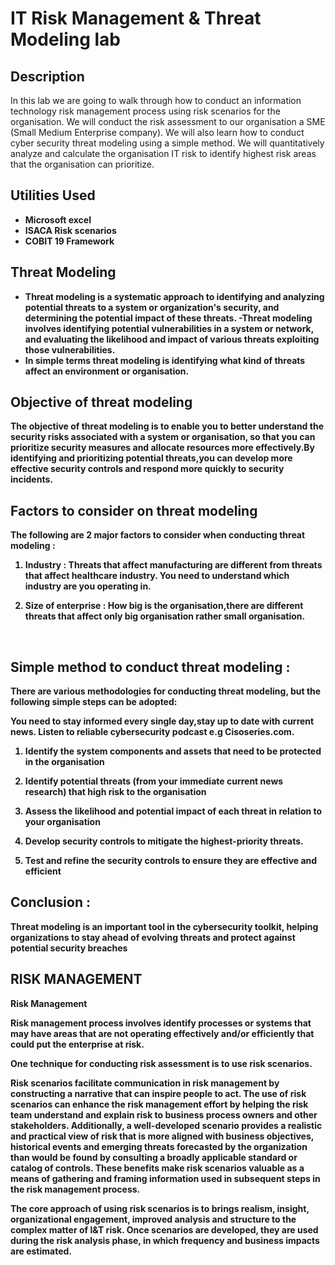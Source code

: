 

<h1> IT Risk Management & Threat Modeling lab</h1>

<h2>Description</h2>
In this lab we are going to walk through how to conduct an information technology risk management process using risk scenarios for the organisation. We will conduct the risk assessment to our organisation a SME (Small Medium Enterprise company). We will also learn how to conduct cyber security threat modeling using a simple method. We will quantitatively analyze and calculate the organisation IT risk to identify highest risk areas that the organisation can prioritize.
<br />

<h2>Utilities Used</h2>

- <b>Microsoft excel </b> 
- <b>ISACA Risk scenarios </b>
- <b> COBIT 19 Framework </b>

<h2> Threat Modeling </h2>

- <b> Threat modeling is a systematic approach to identifying and analyzing potential threats to a system or organization's security, and determining the potential impact of these threats. 
-Threat modeling involves identifying potential vulnerabilities in a system or network, and evaluating the likelihood and impact of various threats exploiting those  vulnerabilities.
- In simple terms threat modeling is identifying what kind of threats affect an environment or organisation.
 
 <h2>Objective of threat modeling </h2>
The objective of threat modeling is to enable you to better understand the security risks associated with a system or organisation, so that you can prioritize security measures and allocate resources more effectively.By identifying and prioritizing potential threats,you can develop more effective security controls and respond more quickly to security incidents.
<br />

<h2>Factors to consider on threat modeling </h2>
The following are 2 major factors to consider when conducting threat modeling :

1. Industry : Threats that affect manufacturing are different from threats that affect healthcare industry. You need to understand which industry are you operating in.

2. Size of enterprise : How big is the organisation,there are different threats that affect only big organisation rather small organisation.

<br />

 <h2> Simple method to conduct threat modeling :</h2>
There are various methodologies for conducting threat modeling, but the following simple steps can be adopted:

You need to stay informed every single day,stay up to date with current news. Listen to reliable cybersecurity podcast e.g Cisoseries.com. 

1. Identify the system components and assets that need to be protected in the organisation

2. Identify potential threats (from your immediate current news research) that high risk to the organisation

3. Assess the likelihood and potential impact of each threat in relation to your organisation

4. Develop security controls to mitigate the highest-priority threats.

5. Test and refine the security controls to ensure they are effective and efficient

<h2> Conclusion :</h2>
Threat modeling is an important tool in the cybersecurity toolkit, helping organizations to stay ahead of evolving threats and protect against potential security breaches

<br />
  
<h2>RISK MANAGEMENT </h2>

Risk Management<br/>

Risk management process involves identify processes or systems that may have areas that are not operating effectively and/or efficiently that could put the enterprise at risk.

One technique for conducting risk assessment is to use risk scenarios.

Risk scenarios facilitate communication in risk management by constructing a narrative that can inspire people to act. The use of risk scenarios can enhance the risk management effort by helping the risk team understand and explain risk to business process owners and other stakeholders. Additionally, a well-developed scenario provides a realistic and practical view of risk that is more aligned with business objectives, historical events and emerging threats forecasted by the organization than would be found by consulting a broadly applicable standard or catalog of controls. These benefits make risk scenarios valuable as a means of gathering and framing information used in subsequent steps in the risk management process.

The core approach of using risk scenarios is to brings realism, insight, organizational engagement, improved analysis and structure to the complex matter of I&T risk. Once scenarios are developed, they are used during the risk analysis phase, in which frequency and business impacts are estimated.
 
<br />
 

